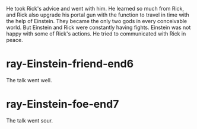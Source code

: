 He took Rick's advice and went with him. He learned so much from Rick, and Rick also upgrade his portal gun with the function to travel in time with the help of Einstein. They became the only two gods in every conceivable world. But Einstein and Rick were constantly having fights. Einstein was not happy with some of Rick's actions. He tried to communicated with Rick in peace.


# ray-Einstein-friend-end6
The talk went well.

# ray-Einstein-foe-end7
The talk went sour.
